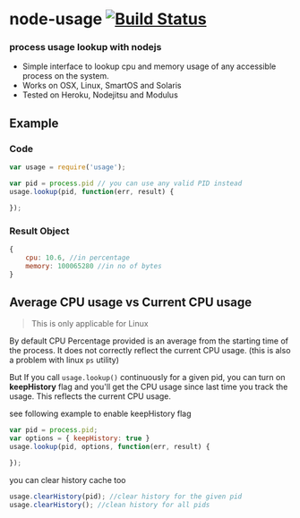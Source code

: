 # node-usage [![Build Status](https://travis-ci.org/arunoda/node-usage.png?branch=master)](https://travis-ci.org/arunoda/node-usage)

### process usage lookup with nodejs

* Simple interface to lookup cpu and memory usage of any accessible process on the system.
* Works on OSX, Linux, SmartOS and Solaris
* Tested on Heroku, Nodejitsu and Modulus

## Example

### Code
~~~js
var usage = require('usage');

var pid = process.pid // you can use any valid PID instead
usage.lookup(pid, function(err, result) {

});
~~~

### Result Object
~~~js
{
	cpu: 10.6, //in percentage
	memory: 100065280 //in no of bytes
}
~~~

## Average CPU usage vs Current CPU usage
>This is only applicable for Linux

By default CPU Percentage provided is an average from the starting time of the process. It does not correctly reflect the current CPU usage. (this is also a problem with linux `ps` utility)

But If you call `usage.lookup()` continuously for a given pid, you can turn on **keepHistory** flag and you'll get the CPU usage since last time you track the usage. This reflects the current CPU usage.

see following example to enable keepHistory flag

~~~js
var pid = process.pid;
var options = { keepHistory: true }
usage.lookup(pid, options, function(err, result) {

});
~~~

you can clear history cache too
~~~js
usage.clearHistory(pid); //clear history for the given pid
usage.clearHistory(); //clean history for all pids
~~~
